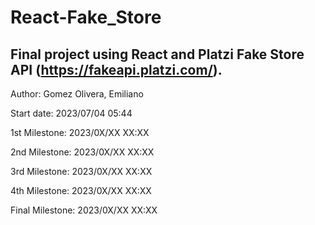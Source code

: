 # React-Fake_Store

Final project using React and Platzi Fake Store API (https://fakeapi.platzi.com/).
---

Author: Gomez Olivera, Emiliano

Start date: 2023/07/04 05:44

1st Milestone: 2023/0X/XX XX:XX

2nd Milestone: 2023/0X/XX XX:XX

3rd Milestone: 2023/0X/XX XX:XX

4th Milestone: 2023/0X/XX XX:XX

Final Milestone: 2023/0X/XX XX:XX

